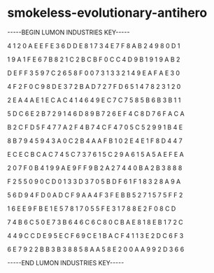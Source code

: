 # smokeless-evolutionary-antihero

-----BEGIN LUMON INDUSTRIES KEY-----

4 1 2 0 A E E F E 3 6 D D E 8 1 7 3 4 E 7 F 8 A B 2 4 9 8 0 D 1

1 9 A 1 F E 6 7 B 8 2 1 C 2 B C B F 0 C C 4 D 9 B 1 9 1 9 A B 2

D E F F 3 5 9 7 C 2 6 5 8 F 0 0 7 3 1 3 3 2 1 4 9 E A F A E 3 0

4 F 2 F 0 C 9 8 D E 3 7 2 B A D 7 2 7 F D 6 5 1 4 7 8 2 3 1 2 0

2 E A 4 A E 1 E C A C 4 1 4 6 4 9 E C 7 C 7 5 8 5 B 6 B 3 B 1 1

5 D C 6 E 2 B 7 2 9 1 4 6 D 8 9 B 7 2 6 E F 4 C 8 D 7 6 F A C A

B 2 C F D 5 F 4 7 7 A 2 F 4 B 7 4 C F 4 7 0 5 C 5 2 9 9 1 B 4 E

8 B 7 9 4 5 9 4 3 A 0 C 2 B 4 A A F B 1 0 2 E 4 E 1 F 8 D 4 4 7

E C E C B C A C 7 4 5 C 7 3 7 6 1 5 C 2 9 A 6 1 5 A 5 A E F E A

2 0 7 F 0 B 4 1 9 9 A E 9 F F 9 B 2 A 2 7 4 4 0 B A 2 B 3 8 8 8

F 2 5 5 0 9 0 C D 0 1 3 3 D 3 7 0 5 B D F 6 1 F 1 8 3 2 8 A 9 A

5 6 D 9 4 F D 0 A D C F 9 A A 4 F 3 F E B B 5 2 7 1 5 7 5 F F 2

1 6 E E 9 F B E 1 E 5 7 8 1 7 0 5 5 F E 3 1 7 8 8 E 2 F 0 8 C D

7 4 B 6 C 5 0 E 7 3 B 6 4 6 C 6 C 8 0 C B A E 8 1 8 E B 1 7 2 C

4 4 9 C C D E 9 5 E C F 6 9 C E 1 B A C F 4 1 1 3 E 2 D C 6 F 3

6 E 7 9 2 2 B B 3 B 3 8 8 5 8 A A 5 8 E 2 0 0 A A 9 9 2 D 3 6 6

-----END LUMON INDUSTRIES KEY-----

